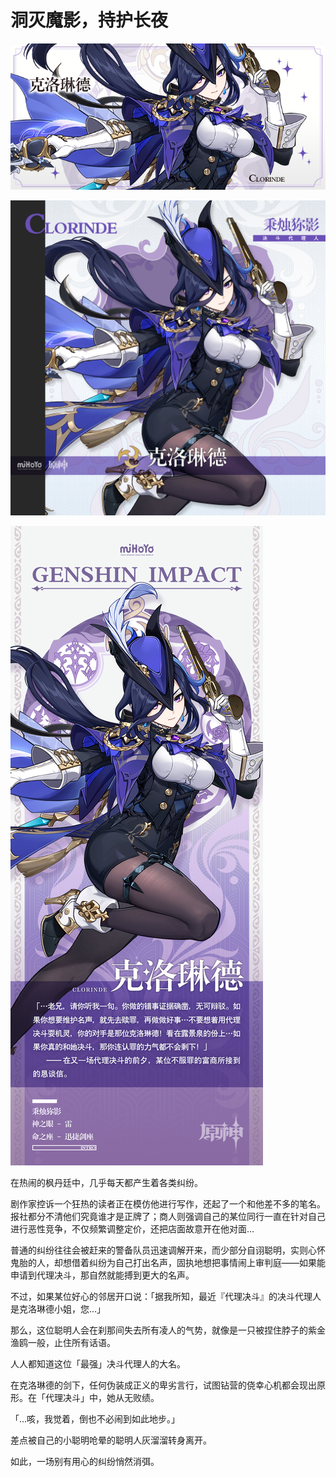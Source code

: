 # 洞灭魔影，持护长夜

![CLORINDE-克洛琳德](./../A小卡/CLORINDE-克洛琳德.jpg)

![CLORINDE-克洛琳德](./../B方形卡/CLORINDE-克洛琳德.jpg)

![CLORINDE-克洛琳德](./../C立绘/CLORINDE-克洛琳德.jpg)

在热闹的枫丹廷中，几乎每天都产生着各类纠纷。

剧作家控诉一个狂热的读者正在模仿他进行写作，还起了一个和他差不多的笔名。报社都分不清他们究竟谁才是正牌了；商人则强调自己的某位同行一直在针对自己进行恶性竞争，不仅频繁调整定价，还把店面故意开在他对面…

普通的纠纷往往会被赶来的警备队员迅速调解开来，而少部分自诩聪明，实则心怀鬼胎的人，却想借着纠纷为自己打出名声，固执地想把事情闹上审判庭——如果能申请到代理决斗，那自然就能搏到更大的名声。

不过，如果某位好心的邻居开口说：「据我所知，最近『代理决斗』的决斗代理人是克洛琳德小姐，您…」

那么，这位聪明人会在刹那间失去所有凌人的气势，就像是一只被捏住脖子的紫金渔鸥一般，止住所有话语。

人人都知道这位「最强」决斗代理人的大名。

在克洛琳德的剑下，任何伪装成正义的卑劣言行，试图钻营的侥幸心机都会现出原形。在「代理决斗」中，她从无败绩。

「…咳，我觉着，倒也不必闹到如此地步。」

差点被自己的小聪明呛晕的聪明人灰溜溜转身离开。

如此，一场别有用心的纠纷悄然消弭。